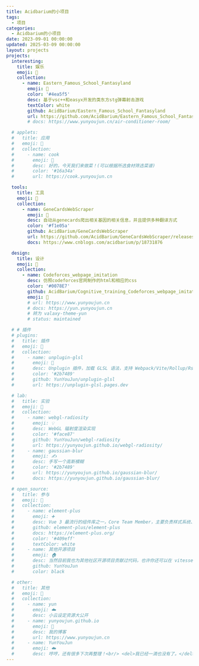 ```yaml
---
title: Acidbarium的小项目
tags:
  - 项目
categories:
  - Acidbarium的小项目
date: 2023-09-01 00:00:00
updated: 2025-03-09 00:00:00
layout: projects
projects:
  interesting:
    title: 娱乐
    emoji: 🥰
    collection:
      - name: Eastern_Famous_School_Fantasyland
        emoji: 🚀
        color: '#4ea5f5'
        desc: 基于vsc++和easyx开发的类东方stg弹幕射击游戏
        textColor: white
        github: AcidBarium/Eastern_Famous_School_Fantasyland
        url: https://github.com/AcidBarium/Eastern_Famous_School_Fantasyland/releases
        # docs: https://www.yunyoujun.cn/air-conditioner-room/

  # applets:
  #   title: 应用
  #   emoji: 📱
  #   collection:
  #     - name: cook
  #       emoji: 🥘
  #       desc: 好的，今天我们来做菜！(可以根据所选食材筛选菜谱)
  #       color: '#16a34a'
  #       url: https://cook.yunyoujun.cn

  tools:
    title: 工具
    emoji: 🔧
    collection:
      - name: GeneCardsWebScraper
        emoji: 🧬
        desc: 自动从genecards爬出相关基因的相关信息，并且提供多种翻译方式
        color: '#f1e05a'
        github: AcidBarium/GeneCardsWebScraper
        url: https://github.com/AcidBarium/GeneCardsWebScraper/releases
        docs: https://www.cnblogs.com/acidbarium/p/18731876

  design:
    title: 设计
    emoji: 🎨
    collection:
      - name: Codeforces_webpage_imitation
        desc: 仿照codeforces官网制作的html和相应的css
        color: '#0078E7'
        github: AcidBarium/Cognitive_training_Codeforces_webpage_imitation
        emoji: 🎈
        # url: https://www.yunyoujun.cn
        # docs: https://yun.yunyoujun.cn
        # 转为 valaxy-theme-yun
        # status: maintained

  # # 插件
  # plugins:
  #   title: 插件
  #   emoji: 🔌
  #   collection:
  #     - name: unplugin-glsl
  #       emoji: 🎨
  #       desc: Unplugin 插件，加载 GLSL 语法，支持 Webpack/Vite/Rollup/Rspack
  #       color: '#2b7489'
  #       github: YunYouJun/unplugin-glsl
  #       url: https://unplugin-glsl.pages.dev

  # lab:
  #   title: 实验
  #   emoji: 🧪
  #   collection:
  #     - name: webgl-radiosity
  #       emoji: 💡
  #       desc: WebGL 辐射度渲染实现
  #       color: '#face87'
  #       github: YunYouJun/webgl-radiosity
  #       url: https://yunyoujun.github.io/webgl-radiosity/
  #     - name: gaussian-blur
  #       emoji: ✍️
  #       desc: 手写一个高斯模糊
  #       color: '#2b7489'
  #       url: https://yunyoujun.github.io/gaussian-blur/
  #       docs: https://yunyoujun.github.io/gaussian-blur/

  # open_source:
  #   title: 参与
  #   emoji: 👥
  #   collection:
  #     - name: element-plus
  #       emoji: ➕
  #       desc: Vue 3 最流行的组件库之一，Core Team Member，主要负责样式系统、文档、BUG 修复，以及周边项目模板示例的开发。
  #       github: element-plus/element-plus
  #       docs: https://element-plus.org/
  #       color: '#409eff'
  #       textColor: white
  #     - name: 其他开源项目
  #       emoji: 🏠
  #       desc: 当然目前我也为其他社区开源项目贡献过代码，也许你还可以在 vitesse 等其他项目中看到我的身影。
  #       github: YunYouJun
  #       color: black

  # other:
  #   title: 其他
  #   emoji: 📁
  #   collection:
  #     - name: yun
  #       emoji: ☁️
  #       desc: 小云设定资源大公开
  #     - name: yunyoujun.github.io
  #       emoji: 📖
  #       desc: 我的博客
  #       url: https://www.yunyoujun.cn
  #     - name: YunYouJun
  #       emoji: ☁️
  #       desc: 哼哼，还有很多下次再整理！<br/> <del>我已经一滴也没有了。</del>
---
```


<!-- more -->

<!-- #### AIS.js

Tags: `Vue` / `npm` / `Element` / `JavaScript`

> 船舶自动识别系统 (Automatic Identification System) 使用 js 构建 web 端。

实现了 AIS 船舶报文（包括船位报告与安全相关确认信息）的串口读取与解析。

解析包打包为 npm 包 [ais-json](https://www.npmjs.com/package/ais-json)

- Web: <https://ais.js.org>
- GitHub: [ais.js](https://github.com/YunYouJun/ais.js)
- GitHub: [ais-json](https://github.com/YunYouJun/ais-json)

#### Element-Theme-Ink

Tags: `Element` / `Scss` / `Theme`

> Dead simple css theme about element.

基于 [Element](https://github.com/ElemeFE/element) 所写的极简主题样式。

- Web: <https://ink.yunyoujun.cn/>
- GitHub: [element-theme-ink](https://github.com/YunYouJun/element-theme-ink)
- GitHub: [element-theme-ink-preview](https://github.com/YunYouJun/element-theme-ink-preview)
- npm: [element-theme-ink](https://www.npmjs.com/package/element-theme-ink)
- unpkg: [element-theme-ink](https://unpkg.com/element-theme-ink)

#### Paper Star

> 跨平台飞行射击游戏

- GitHub: <https://github.com/PaperStar>

待补充...

### Just for fun

#### give-me-money

Tags: `Vue` / `Parcel` / `LeanCloud`

我很可爱，请给我钱。

- Web: [预览地址](https://yunyoujun.github.io/give-me-money/)
- GitHub: [give-me-money](https://github.com/YunYouJun/give-me-money)

#### 仿 2048 小游戏

待补充... -->
